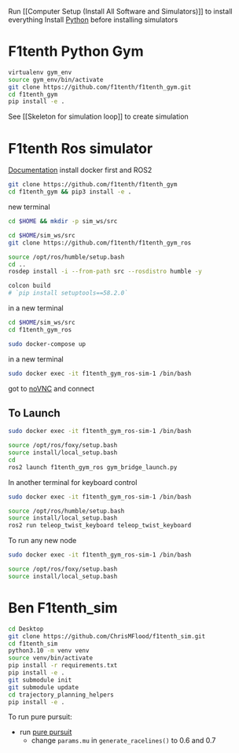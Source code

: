 Run  [[Computer Setup (Install All Software and Simulators)]] to install everything
Install [Python](Software.md) before installing simulators
# F1tenth Python Gym
```bash
virtualenv gym_env
source gym_env/bin/activate
git clone https://github.com/f1tenth/f1tenth_gym.git
cd f1tenth_gym
pip install -e .
```
See [[Skeleton for simulation loop]] to create simulation

# F1tenth Ros simulator
[Documentation](https://github.com/f1tenth/f1tenth_gym_ros)
install docker first and ROS2
```bash
git clone https://github.com/f1tenth/f1tenth_gym
cd f1tenth_gym && pip3 install -e .
```
new terminal
```bash
cd $HOME && mkdir -p sim_ws/src

cd $HOME/sim_ws/src
git clone https://github.com/f1tenth/f1tenth_gym_ros

source /opt/ros/humble/setup.bash
cd ..
rosdep install -i --from-path src --rosdistro humble -y

colcon build
# `pip install setuptools==58.2.0`
```
in a new terminal
```bash
cd $HOME/sim_ws/src
cd f1tenth_gym_ros
```

```bash
sudo docker-compose up
```
in a new terminal
```bash
sudo docker exec -it f1tenth_gym_ros-sim-1 /bin/bash
```
got to [noVNC](http://localhost:8080/vnc.html) and connect 
## To Launch
```bash
sudo docker exec -it f1tenth_gym_ros-sim-1 /bin/bash
```
```bash
source /opt/ros/foxy/setup.bash
source install/local_setup.bash
cd 
ros2 launch f1tenth_gym_ros gym_bridge_launch.py
```
In another terminal for keyboard control
```bash
sudo docker exec -it f1tenth_gym_ros-sim-1 /bin/bash
```
```bash
source /opt/ros/humble/setup.bash
source install/local_setup.bash
ros2 run teleop_twist_keyboard teleop_twist_keyboard
```
To run any new node
```bash
sudo docker exec -it f1tenth_gym_ros-sim-1 /bin/bash
```
```bash
source /opt/ros/foxy/setup.bash
source install/local_setup.bash
```
# Ben F1tenth_sim
```bash
cd Desktop
git clone https://github.com/ChrisMFlood/f1tenth_sim.git
cd f1tenth_sim
python3.10 -m venv venv
source venv/bin/activate
pip install -r requirements.txt
pip install -e .
git submodule init
git submodule update
cd trajectory_planning_helpers
pip install -e .
```
To run pure pursuit:
- run [pure pursuit](/home/chris/Desktop/f1tenth_sim/f1tenth_sim/classic_racing/RaceTrackGenerator.py) 
	- change `params.mu` in `generate_racelines()` to 0.6 and 0.7